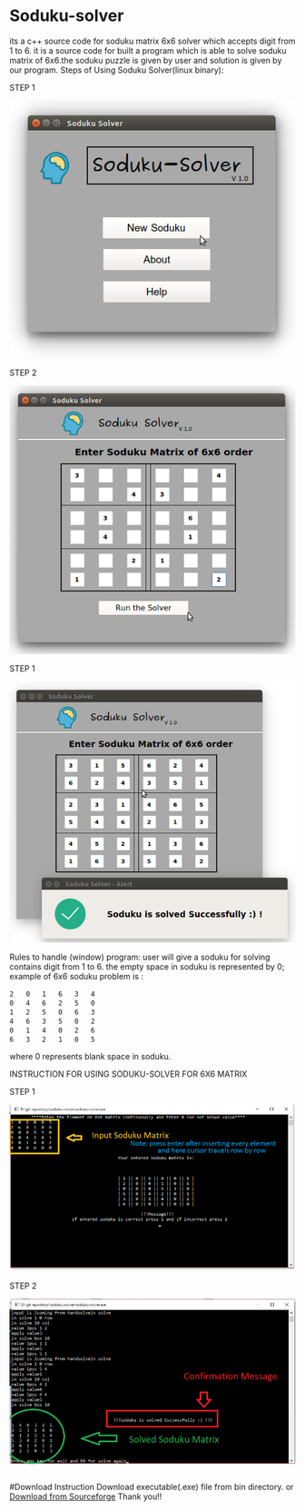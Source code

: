 # Soduku-solver
its a c++ source code for soduku matrix 6x6 solver which accepts digit from 1 to 6. 
it is a source code for built a program which is able to solve soduku matrix of 6x6.the soduku puzzle is given by user and solution is given by our program.
Steps of Using Soduku Solver(linux binary):

STEP 1

![alt tag](https://github.com/girishkuniyal/soduku-solver/blob/master/screenshot/soduku1.png)

STEP 2

![alt tag](https://github.com/girishkuniyal/soduku-solver/blob/master/screenshot/soduku2.png)

STEP 1

![alt tag](https://github.com/girishkuniyal/soduku-solver/blob/master/screenshot/soduku3.png)


Rules to handle (window) program:
user will give a soduku for solving contains digit from 1 to 6.
the empty space in soduku is represented by 0;
example of 6x6 soduku problem is :

	2	0	1	6	3	4
	0	4	6	2	5	0	
	1	2	5	0	6	3
	4	6	3	5	0	2	
	0	1	4	0	2	6
	6	3	2	1	0	5
	
where 0 represents blank space in soduku.

INSTRUCTION FOR USING SODUKU-SOLVER FOR 6X6 MATRIX

STEP 1

![alt tag](https://github.com/girishkuniyal/soduku-solver/blob/master/screenshot/step1.png)

STEP 2

![alt tag](https://github.com/girishkuniyal/soduku-solver/blob/master/screenshot/step2.png)

#Download Instruction
Download executable(.exe) file from bin directory. or 
[Download from Sourceforge](https://sourceforge.net/projects/soduku-solver/?source=directory)
Thank you!!
 
